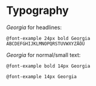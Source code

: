 # Typography

*Georgia* for headlines:

~~~
@font-example 24px bold Georgia
ABCDEFGHIJKLMNOPQRSTUVWXYZÄÖÜ
~~~

*Georgia* for normal/small text:

~~~
@font-example bold 14px Georgia
~~~

~~~
@font-example 14px Georgia
~~~
